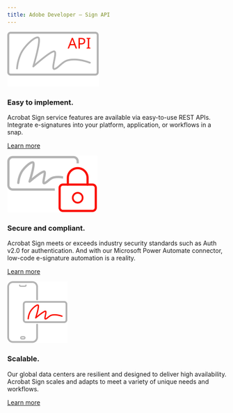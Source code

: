 ```yaml
---
title: Adobe Developer — Sign API
---
```


<TextBlock slots="image, heading, text1, text2" width="33%" theme="lightest" className="align-left icon-xl-size padding-top-zero horizontal-align-heading link py-0 easy-to-implement-cta" />

![Comprehensively Extract information from PDF Documents](../../images/3_Icon_Easy.svg " ")

### Easy to implement.

Acrobat Sign service features are available via easy-to-use REST APIs. Integrate e-signatures into your platform, application, or workflows in a snap.

[Learn more](https://secure.na1.adobesign.com/public/docs/restapi/v6)

<TextBlock slots="image, heading, text1, text2" width="33%" theme="lightest" className="align-left icon-xl-size padding-top-zero horizontal-align-heading link py-0 secure-compliant-cta" />

![Comprehensively Extract information from PDF Documents](../../images/3_Icon_Secure.svg " ")

### Secure and compliant.

Acrobat Sign meets or exceeds industry security standards such as Auth v2.0 for authentication. And with our Microsoft Power Automate connector, low-code e-signature
automation is a reality.

[Learn more](https://www.adobe.com/content/dam/cc/en/security/pdfs/AdobeSign_SecurityOverview.pdf)

<TextBlock slots="image, heading, text1, text2" width="33%" theme="lightest" className="align-left icon-xl-size padding-top-zero horizontal-align-heading link py-0 scalable-cta" />

![Comprehensively Extract information from PDF Documents](../../images/3_Icon_Scalable.svg " ")

### Scalable.

Our global data centers are resilient and designed to deliver high availability. Acrobat Sign scales and adapts to meet a variety of unique needs and workflows.       

[Learn more](https://helpx.adobe.com/sign/using/adobesign-data-centers.html)